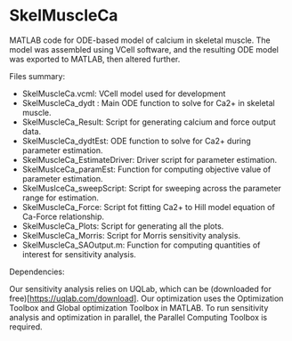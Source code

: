 # SkelMuscleCa
MATLAB code for ODE-based model of calcium in skeletal muscle. The model was assembled using VCell software, and the resulting ODE model was exported to MATLAB, then altered further.

Files summary:

- SkelMuscleCa.vcml: VCell model used for development
- SkelMuscleCa_dydt : Main ODE function to solve for Ca2+ in skeletal muscle.
- SkelMuscleCa_Result: Script for generating calcium and force output data.
- SkelMuscleCa_dydtEst: ODE function to solve for Ca2+ during parameter estimation.
- SkelMuscleCa_EstimateDriver: Driver script for parameter estimation.
- SkelMuslceCa_paramEst: Function for computing objective value of parameter estimation.
- SkelMuslceCa_sweepScript: Script for sweeping across the parameter range for estimation. 
- SkelMuscleCa_Force: Script fot fitting Ca2+ to Hill model equation of Ca-Force relationship.
- SkelMuscleCa_Plots: Script for generating all the plots.
- SkelMuscleCa_Morris: Script for Morris sensitivity analysis.
- SkelMuscleCa_SAOutput.m: Function for computing quantities of interest for sensitivity analysis.

Dependencies:

Our sensitivity analysis relies on UQLab, which can be (downloaded for free)[https://uqlab.com/download].
Our optimization uses the Optimization Toolbox and Global optimization Toolbox in MATLAB.
To run sensitivity analysis and optimization in parallel, the Parallel Computing Toolbox is required.
